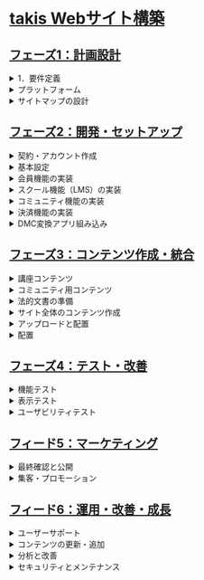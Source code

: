 # [takis Webサイト構築](https://www.mindmeister.com/app/map/3688851221)

## [フェーズ1：計画設計](https://www.mindmeister.com/app/map/3705747419)

<details>
<summary>1．要件定義</summary>

 - 実現方法
    - 動画教材
    - 進捗管理
    - 個別指導の予約方法
    - コミュニティの具体的な運用イメージ
    - DMC変換アプリの提供方法
 - 機能や情報を検討
    - 刺繍初心者
    - 中級者
    - プロを目指す方
    - 一般の方
 - 決済方法と処理方法
    - 一括払い
    - 分割払い
    - サブスクリプション
</details>

<details>
<summary>プラットフォーム</summary>

 - WordPress
</details>

<details>
<summary>サイトマップの設計</summary>

 - 階層構造
    - Figma
        - トップページ
        - 講座一覧
        - 各講座詳細
        - 会員登録
        - ログイン
        - マイページ
        - コミュニティ
        - お問合せ
        - 利用規約
        - プライバシーポリシー
 - ワイヤーフレーム
 - デザインコンセプト
    - 方向性
        - 色使い
        - フォント
        - 写真の雰囲気
    - 参考Webサイト
</details>

## [フェーズ2：開発・セットアップ](https://www.mindmeister.com/app/map/3705749854)

<details>
<summary>契約・アカウント作成</summary>

 - プラットフォーム
 - レンタルサーバー
 - ドメインを取得・契約
</details>

<details>
<summary>基本設定</summary>

 - WordPressインストール
 - テーマ選定・インストール
 - 必須プラグイン
    - LMS
    - コミュニティ
    - 会員管理
    - セキュリティ
    - バックアップ
</details>

<details>
<summary>会員機能の実装</summary>

 - 会員登録フォーム
 - ログイン機能の設定
 - アクセス権限
    - 無料会員
    - 基礎コース受講生
    - 卒業生コミュニティ会員
    - 一般コミュニティ会員
</details>

<details>
<summary>スクール機能（LMS）の実装</summary>

 - コース作成機能
    - 基礎コース
    - 中級コース
 - 追加機能
    - 動画アップロード機能
    - 教材
        - テキスト
        - PDF
 - その他の機能
    - 進捗管理
    - 課題提出機能
    - 修了証発行機能
 - 月1回の個別オンライン指導
    - 予約システム連携
    - 手動管理フロー
</details>

<details>
<summary>コミュニティ機能の実装</summary>

 - コミュニケーション機能
    - フォーラム
    - グループ
    - ダイレクトメッセージ
 - 活動スペースの作成
    - 作品ギャラリ＆フィードバック会
    - お悩み相談・共有会
    - もくもく作業会
 - LIVE配信
    - ツール
        - YouTube Live
        - Zoom
    - 告知スペース
</details>

<details>
<summary>決済機能の実装</summary>

 - 決済ゲートウェイ
    - Stripe
    - PayPal
 - 価格設定
    - 各コース
        - 基礎コース
            - 80,000円
        - 中級コース
            - 150,000円
        - 基礎・中級セット
            - 200,000円
        - 単発コース
            - 30,000円〜
        - プロ育成コース
            - 250,000円
    - サブスクリプション
        - 卒業生
            - 月額1,000円
        - 一般
            - 月額2,500円
</details>

<details>
<summary>DMC変換アプリ組み込み</summary>

 - Webベース
    - 会員ページに埋め込む
    - リンクを設置
 - ダウンロード形式
    - 会員限定でアクセス
</details>

## [フェーズ3：コンテンツ作成・統合](https://www.mindmeister.com/app/map/3705760012)

<details>
<summary>講座コンテンツ</summary>

 - 動画教材
    - 撮影
    - 編集
 - 補足資料
    - テキスト
    - PDF
    - 図案データ
 - その他
    - 各コースの紹介文
    - 学習目標
</details>

<details>
<summary>コミュニティ用コンテンツ</summary>

 - コミュニティ
    - ルール
    - ガイドライン
 - 最初の投稿・トピック
    - 自己紹介スレッド
    - 質問スレッド
 - プチチャレンジ企画
    - 初期アイデア
</details>

<details>
<summary>法的文書の準備</summary>

 - 利用規約
 - プライバシーポリシー
 - 特定商取引法に基づく表記
    - 必要に応じて専門家に相談
</details>

<details>
<summary>サイト全体のコンテンツ作成</summary>

 - トップページ
    - キャッチコピー
    - 説明文
 - 各ページの案内文
 - ブランドイメージ
    - 写真
    - イラスト
</details>

<details>
<summary>アップロードと配置</summary>

 - LMSにアップ
 - コースとして構成
</details>

<details>
<summary>配置</summary>

 - 必要なテキスト
 - 画像
</details>

## [フェーズ4：テスト・改善](https://www.mindmeister.com/app/map/3705763529)

<details>
<summary>機能テスト</summary>

 - 動作確認
    - 会員登録
    - ログイン
    - ログアウト
 - コース
    - 購入
    - 動画視聴
    - 進捗管理
 - コミュニティ
    - 投稿
    - コメント
    - メッセージ送受信
 - 決済処理
 - 各種フォーム
 - DMC変換アプリ
    - アクセス
    - 動作確認
</details>

<details>
<summary>表示テスト</summary>

 - PC
 - スマートフォン
 - タブレット
 - 異なるデバイスやブラウザで確認
</details>

<details>
<summary>ユーザビリティテスト</summary>

 - テストユーザー
    - 複数人
    - フィードバック
        - 指摘事項の修正
        - テスト不具合の修正
</details>

## [フィード5：マーケティング](https://www.mindmeister.com/app/map/3705765769)

<details>
<summary>最終確認と公開</summary>

 - WordPress
    - メンテナンスモード解除
    - 検索エンジンクロール
</details>

<details>
<summary>集客・プロモーション</summary>

 - SNS告知
 - 既存の顧客リスト
 - ブログ記事で紹介
 - オンライン広告を実施
 - プレオープン
 - 早期割引キャンペーン
</details>

## [フィード6：運用・改善・成長](https://www.mindmeister.com/app/map/3705766872)

<details>
<summary>ユーザーサポート</summary>

 - 問合せに相合
 - コミュニティ内
    - 質疑応答
</details>

<details>
<summary>コンテンツの更新・追加</summary>

 - 新しい講座を追加
 - 既存講座内容をアップデート
 - コミュニティ
    - 新しい企画
        - 実施
 - ブログなどで情報発信
</details>

<details>
<summary>分析と改善</summary>

 - 分析
    - サイトのサクセス状況
    - コースの受講状況
    - コミュニティの活動状況
 - 改善
</details>

<details>
<summary>セキュリティとメンテナンス</summary>

 - WordPress
    - 定期的バックアップ
    - アップデート
        - WordPress
        - テーマ
        - プラグイン
    - セキュリティ対策
</details>

